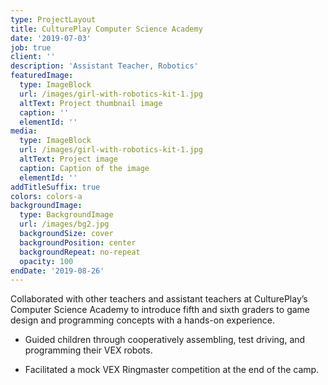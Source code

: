 ```yaml
---
type: ProjectLayout
title: CulturePlay Computer Science Academy
date: '2019-07-03'
job: true
client: ''
description: 'Assistant Teacher, Robotics'
featuredImage:
  type: ImageBlock
  url: /images/girl-with-robotics-kit-1.jpg
  altText: Project thumbnail image
  caption: ''
  elementId: ''
media:
  type: ImageBlock
  url: /images/girl-with-robotics-kit-1.jpg
  altText: Project image
  caption: Caption of the image
  elementId: ''
addTitleSuffix: true
colors: colors-a
backgroundImage:
  type: BackgroundImage
  url: /images/bg2.jpg
  backgroundSize: cover
  backgroundPosition: center
  backgroundRepeat: no-repeat
  opacity: 100
endDate: '2019-08-26'
---
```

Collaborated with other teachers and assistant teachers at CulturePlay’s Computer Science Academy to introduce fifth and sixth graders to game design and programming concepts with a hands-on experience. 

*   Guided children through cooperatively assembling, test driving, and programming their VEX robots. 

<!---->

*   Facilitated a mock VEX Ringmaster competition at the end of the camp. 

